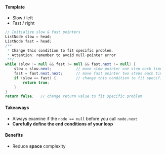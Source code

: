 #### Template

* Slow / left
* Fast / right

```java
// Initialize slow & fast pointers
ListNode slow = head;
ListNode fast = head;
/**
 * Change this condition to fit specific problem.
 * Attention: remember to avoid null-pointer error
 **/
while (slow != null && fast != null && fast.next != null) {
    slow = slow.next;           // move slow pointer one step each time
    fast = fast.next.next;      // move fast pointer two steps each time
    if (slow == fast) {         // change this condition to fit specific problem
        return true;
    }
}
return false;   // change return value to fit specific problem
```



#### Takeaways

* Always examine if the `node == null` before you call `node.next`
* **Carefully define the end conditions of your loop**

#### Benefits

* Reduce **space** complexity